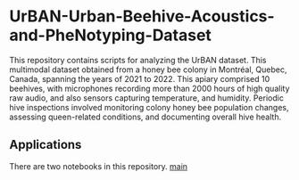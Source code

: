 # UrBAN-Urban-Beehive-Acoustics-and-PheNotyping-Dataset

This repository contains scripts for analyzing the UrBAN dataset. This multimodal dataset obtained from a honey bee colony in Montréal, Quebec, Canada, spanning the years of 2021 to 2022. This apiary comprised 10 beehives, with microphones recording more than 2000 hours of high quality raw audio, and also sensors capturing temperature, and humidity. Periodic hive inspections involved monitoring colony honey bee population changes, assessing queen-related conditions, and documenting overall hive health.

## Applications

There are two notebooks in this repository. [main](code/main.ipynb)
